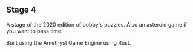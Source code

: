 ## Stage 4
A stage of the 2020 edition of bobby's puzzles. Also an asteroid game if you want to pass time.

Built using the Amethyst Game Engine using Rust.